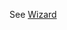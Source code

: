 See [Wizard](https://mongoose.ws/wizard/#/output?board=h723&ide=GCC+make&rtos=baremetal&file=README.md)
